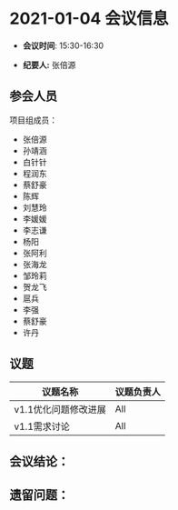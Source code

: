 # 2021-01-04 会议信息  

-  **会议时间**: 15:30-16:30

-  **纪要人:** 张倍源

## 参会人员
项目组成员：
- 张倍源
- 孙靖涵
- 白针针
- 程润东
- 蔡舒豪
- 陈辉
- 刘慧玲
- 李媛媛
- 李志谦
- 杨阳
- 张阿利
- 张海龙
- 邹玲莉
- 贺龙飞
- 扈兵
- 李强
- 蔡舒豪
- 许丹

## 议题

议题名称 | 议题负责人
---- | ----
v1.1优化问题修改进展  | All
v1.1需求讨论 | All

## 会议结论：

## 遗留问题：

